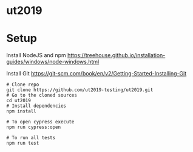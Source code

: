 # ut2019

# Setup

Install NodeJS and npm https://treehouse.github.io/installation-guides/windows/node-windows.html

Install Git https://git-scm.com/book/en/v2/Getting-Started-Installing-Git

```shell
# Clone repo
git clone https://github.com/ut2019-testing/ut2019.git
# Go to the cloned sources
cd ut2019
# Install dependencies
npm install

# To open cypress execute
npm run cypress:open

# To run all tests
npm run test
```

